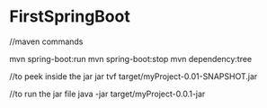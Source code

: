 # FirstSpringBoot

//maven commands

mvn spring-boot:run
mvn spring-boot:stop
mvn dependency:tree

//to peek inside the jar
jar tvf target/myProject-0.01-SNAPSHOT.jar

//to run the jar file
java -jar target/myProject-0.0.1-jar
